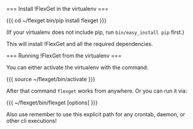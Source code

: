 === Install !FlexGet in the virtualenv ===

{{{
cd ~/flexget
bin/pip install flexget
}}}

(If your virtualenv does not include pip, run `bin/easy_install pip` first.)

This will install !FlexGet and all the required dependencies.

=== Running !FlexGet from the virtualenv ===

You can either activate the virtualenv with the command:

{{{
source ~/flexget/bin/activate
}}}

After that command `flexget` works from anywhere. Or you can run it via:

{{{
~/flexget/bin/flexget [options]
}}}

Also use remember to use this explicit path for any crontab, daemon, or other cli executions!
